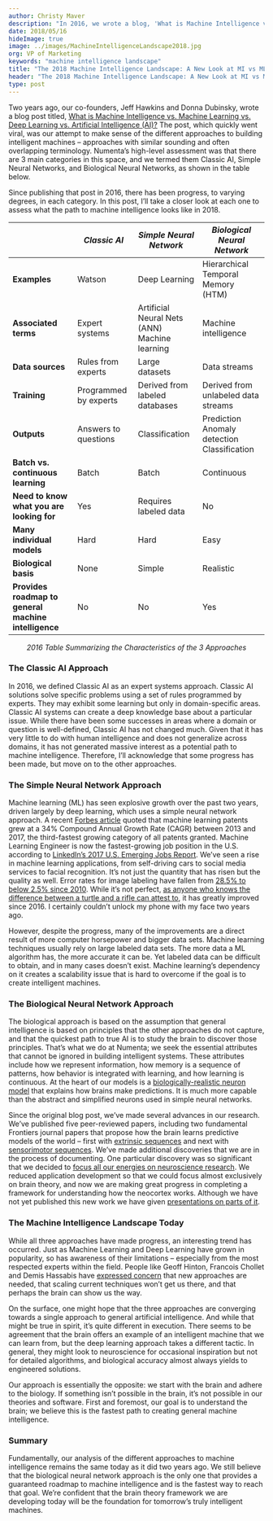 ```yaml
---
author: Christy Maver
description: "In 2016, we wrote a blog, 'What is Machine Intelligence vs. Machine Learning vs. Deep Learning vs. Artificial Intelligence (AI)?' that offered examples and explanations of the different approaches to building intelligent machines. This piece is a follow-up to that blog, and Christy Maver takes a closer look at each category to assess the machine intelligence landscape of 2018."
date: 2018/05/16
hideImage: true
image: ../images/MachineIntelligenceLandscape2018.jpg
org: VP of Marketing
keywords: "machine intelligence landscape"
title: "The 2018 Machine Intelligence Landscape: A New Look at MI vs ML vs DL vs AI"
header: "The 2018 Machine Intelligence Landscape: A New Look at MI vs ML vs DL vs AI"
type: post
---
```


Two years ago, our co-founders, Jeff Hawkins and Donna Dubinsky, wrote a blog post titled, [What is Machine Intelligence vs. Machine Learning vs. Deep Learning vs. Artificial Intelligence (AI)?](https://numenta.com/blog/2016/01/11/machine-intelligence-machine-learning-deep-learning-artificial-intelligence/) The post, which quickly went viral, was our attempt to make sense of the different approaches to building intelligent machines – approaches with similar sounding and often overlapping terminology. Numenta’s high-level assessment was that there are 3 main categories in this space, and we termed them Classic AI, Simple Neural Networks, and Biological Neural Networks, as shown in the table below.

Since publishing that post in 2016, there has been progress, to varying degrees, in each category. In this post, I’ll take a closer look at each one to assess what the path to machine intelligence looks like in 2018.

|   | *Classic AI* | *Simple Neural Network* | *Biological Neural Network* |
| - |------------| --------------------- | ------------------------- |
| **Examples** | Watson |	Deep Learning	| Hierarchical Temporal Memory (HTM) |
| **Associated terms** | Expert systems	| Artificial Neural Nets (ANN) <br/> Machine learning | Machine intelligence |
| **Data sources** | Rules from experts	| Large datasets	| Data streams |
| **Training** | Programmed by experts | Derived from labeled databases	| Derived from unlabeled data streams |
| **Outputs**	| Answers to questions | Classification	| Prediction <br/> Anomaly detection <br/> Classification |
| **Batch vs. continuous learning**	| Batch	| Batch	| Continuous |
| **Need to know what you are looking for**	| Yes |	Requires labeled data	| No |
| **Many individual models** | Hard |	Hard | Easy |
| **Biological basis** | None | Simple | Realistic |
| **Provides roadmap to general machine intelligence** | No |	No | Yes |

<center><i>2016 Table Summarizing the Characteristics of the 3 Approaches</i></center>

### The Classic AI Approach

In 2016, we defined Classic AI as an expert systems approach. Classic AI solutions solve specific problems using a set of rules programmed by experts. They may exhibit some learning but only in domain-specific areas. Classic AI systems can create a deep knowledge base about a particular issue. While there have been some successes in areas where a domain or question is well-defined, Classic AI has not changed much. Given that it has very little to do with human intelligence and does not generalize across domains, it has not generated massive interest as a potential path to machine intelligence. Therefore, I’ll acknowledge that some progress has been made, but move on to the other approaches.

### The Simple Neural Network Approach

Machine learning (ML) has seen explosive growth over the past two years, driven largely by deep learning, which uses a simple neural network approach. A recent [Forbes article](https://www.forbes.com/sites/louiscolumbus/2018/02/18/roundup-of-machine-learning-forecasts-and-market-estimates-2018/#1422d43e2225) quoted that machine learning patents grew at a 34% Compound Annual Growth Rate (CAGR) between 2013 and 2017, the third-fastest growing category of all patents granted. Machine Learning Engineer is now the fastest-growing job position in the U.S. according to [LinkedIn’s 2017 U.S. Emerging Jobs Report](https://economicgraph.linkedin.com/research/LinkedIns-2017-US-Emerging-Jobs-Report). We’ve seen a rise in machine learning applications, from self-driving cars to social media services to facial recognition. It’s not just the quantity that has risen but the quality as well. Error rates for image labeling have fallen from [28.5% to below 2.5% since 2010](https://www.forbes.com/sites/louiscolumbus/2018/01/12/10-charts-that-will-change-your-perspective-on-artificial-intelligences-growth/#529521f44758). While it’s not perfect, [as anyone who knows the difference between a turtle and a rifle can attest to](https://www.theverge.com/2017/11/2/16597276/google-ai-image-attacks-adversarial-turtle-rifle-3d-printed), it has greatly improved since 2016. I certainly couldn’t unlock my phone with my face two years ago.

However, despite the progress, many of the improvements are a direct result of more computer horsepower and bigger data sets. Machine learning techniques usually rely on large labeled data sets. The more data a ML algorithm has, the more accurate it can be. Yet labeled data can be difficult to obtain, and in many cases doesn’t exist. Machine learning’s dependency on it creates a scalability issue that is hard to overcome if the goal is to create intelligent machines.

### The Biological Neural Network Approach

The biological approach is based on the assumption that general intelligence is based on principles that the other approaches do not capture, and that the quickest path to true AI is to study the brain to discover those principles. That’s what we do at Numenta; we seek the essential attributes that cannot be ignored in building intelligent systems. These attributes include how we represent information, how memory is a sequence of patterns, how behavior is integrated with learning, and how learning is continuous. At the heart of our models is a [biologically-realistic neuron model](/resources/papers/images/why-neurons-have-thousands.png) that explains how brains make predictions. It is much more capable than the abstract and simplified neurons used in simple neural networks.

Since the original blog post, we’ve made several advances in our research. We’ve published five peer-reviewed papers, including two fundamental Frontiers journal papers that propose how the brain learns predictive models of the world – first with [extrinsic sequences](/resources/papers/why-neurons-have-thousands-of-synapses-theory-of-sequence-memory-in-neocortex/) and next with [sensorimotor sequences](/resources/papers/a-theory-of-how-columns-in-the-neocortex-enable-learning-the-structure-of-the-world/). We’ve made additional discoveries that we are in the process of documenting. One particular discovery was so significant that we decided to [focus all our energies on neuroscience research](/blog/2017/07/18/Numenta-Research-FY-2018/). We reduced application development so that we could focus almost exclusively on brain theory, and now we are making great progress in completing a framework for understanding how the neocortex works. Although we have not yet published this new work we have given [presentations on parts of it](/resources/papers-videos-and-more/jeff-hawkins-simons-institute-talk/).

### The Machine Intelligence Landscape Today

While all three approaches have made progress, an interesting trend has occurred. Just as Machine Learning and Deep Learning have grown in popularity, so has awareness of their limitations – especially from the most respected experts within the field. People like Geoff Hinton, Francois Chollet and Demis Hassabis have [expressed concern](/blog/2017/11/14/secret-to-strong-ai/) that new approaches are needed, that scaling current techniques won’t get us there, and that perhaps the brain can show us the way.

On the surface, one might hope that the three approaches are converging towards a single approach to general artificial intelligence. And while that might be true in spirit, it’s quite different in execution. There seems to be agreement that the brain offers an example of an intelligent machine that we can learn from, but the deep learning approach takes a different tactic. In general, they might look to neuroscience for occasional inspiration but not for detailed algorithms, and biological accuracy almost always yields to engineered solutions.

Our approach is essentially the opposite: we start with the brain and adhere to the biology. If something isn’t possible in the brain, it’s not possible in our theories and software. First and foremost, our goal is to understand the brain; we believe this is the fastest path to creating general machine intelligence.

### Summary

Fundamentally, our analysis of the different approaches to machine intelligence remains the same today as it did two years ago. We still believe that the biological neural network approach is the only one that provides a guaranteed roadmap to machine intelligence and is the fastest way to reach that goal. We’re confident that the brain theory framework we are developing today will be the foundation for tomorrow’s truly intelligent machines.
